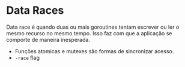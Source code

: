 # Data Races

Data race é quando duas ou mais goroutines tentam escrever ou ler o mesmo
recurso no mesmo tempo. Isso faz com que a aplicação se comporte de maneira inesperada.

* Funções atomicas e mutexes são formas de sincronizar acesso.
* `-race` flag

